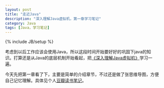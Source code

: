 ```yaml
---
layout: post
title: "走近Java"
description: "深入理解Java虚拟机，第一章学习笔记"
category: Java
tags: [Java，学习笔记]
---
```

{% include JB/setup %}

考虑到以后工作应该会使用Java，所以这段时间开始要好好的巩固下java的知识。打算还是从Java的底层机制开始看起，把[《深入理解Java虚拟机》](http://book.douban.com/subject/6522893/)学习一遍。

今天先把第一章看了下，主要是简单的介绍章节，不过还是做了张思维导图，方便自己记忆理解。具体见个人[豆瓣读书笔记](http://book.douban.com/annotation/23627450/)。